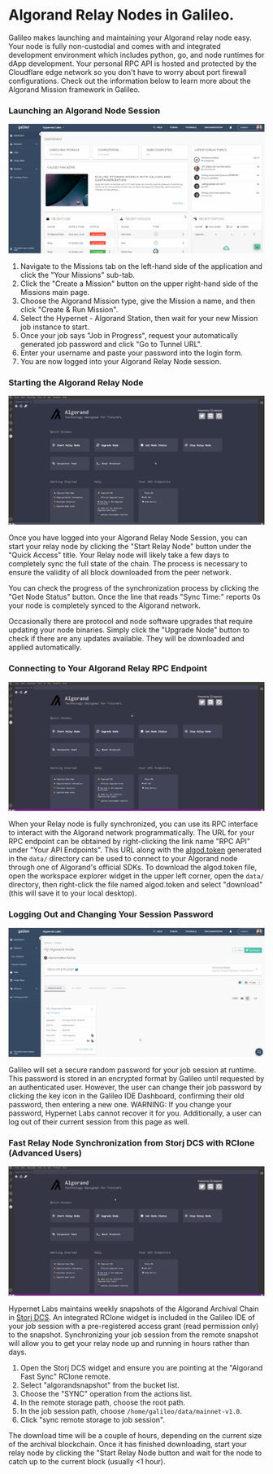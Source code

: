 # Algorand Relay Nodes in Galileo. 

Galileo makes launching and maintaining your Algorand relay node easy. Your node is fully non-custodial and comes with and integrated 
development environment which includes python, go, and node runtimes for dApp development. Your personal RPC API is hosted and protected 
by the Cloudflare edge network so you don't have to worry about port firewall configurations. Check out the information below to learn more 
about the Algorand Mission framework in Galileo. 

### Launching an Algorand Node Session

![Lauching an Algorand Session](images/algorand/algorand_launch.gif)

1. Navigate to the Missions tab on the left-hand side of the application and click the "Your Missions" sub-tab. 
2. Click the "Create a Mission" button on the upper right-hand side of the Missions main page. 
3. Choose the Algorand Mission type, give the Mission a name, and then click "Create & Run Mission". 
4. Select the Hypernet - Algorand Station, then wait for your new Mission job instance to start. 
5. Once your job says "Job in Progress", request your automatically generated job password and click "Go to Tunnel URL". 
6. Enter your username and paste your password into the login form. 
7. You are now logged into your Algorand Relay Node session. 

### Starting the Algorand Relay Node

![Starting the Algorand Node](images/algorand/algorand_node_start.gif)

Once you have logged into your Algorand Relay Node Session, you can start your relay node by clicking the 
"Start Relay Node" button under the "Quick Access" title. Your Relay node will likely take a few days to completely sync the full
state of the chain. The process is necessary to ensure the validity of all block downloaded from the peer network.

You can check the progress of the synchronization process by clicking the "Get Node Status" button. Once the line that reads "Sync Time:" 
reports 0s your node is completely synced to the Algorand network.

Occasionally there are protocol and node software upgrades that require updating your node binaries. Simply click the "Upgrade Node" button
to check if there are any updates available. They will be downloaded and applied automatically.

### Connecting to Your Algorand Relay RPC Endpoint

![Starting the Algorand Node](images/algorand/algorand_rpc.gif)

When your Relay node is fully synchronized, you can use its RPC interface to interact with the Algorand network programmatically. The URL for your
RPC endpoint can be obtained by right-clicking the link name "RPC API" under "Your API Endpoints". This URL along with the 
[algod.token](https://developer.algorand.org/docs/reference/sdks/#security-token) generated in the `data/` directory can be used to connect 
to your Algorand node through one of Algorand's official SDKs. To download the algod.token file, open the workspace explorer widget in the upper 
left corner, open the `data/` directory, then right-click the file named algod.token and select "download" (this will save it to your 
local desktop).

### Logging Out and Changing Your Session Password

![Starting the Algorand Node](images/algorand/algorand_logout.gif)

Galileo will set a secure random password for your job session at runtime. This password is stored in an encrypted format by Galileo until requested
by an authenticated user. However, the user can change their job password by clicking the key icon in the Galileo IDE Dashboard, confirming their
old password, then entering a new one. WARNING: If you change your password, Hypernet Labs cannot recover it for you. Additionally, a user can log out of their current session from this page as well. 

### Fast Relay Node Synchronization from Storj DCS with RClone (Advanced Users)

![Starting the Algorand Node](images/algorand/algorand_fast_sync.gif)

Hypernet Labs maintains weekly snapshots of the Algorand Archival Chain in [Storj DCS](https://storj.io/signup/?partner=hypernet). An integrated
RClone widget is included in the Galileo IDE of your job session with a pre-registered access grant (read permission only) to the snapshot.
Synchronizing your job session from the remote snapshot will allow you to get your relay node up and running in hours rather than days. 

1. Open the Storj DCS widget and ensure you are pointing at the "Algorand Fast Sync" RClone remote. 
2. Select "algorandsnapshot" from the bucket list. 
3. Choose the "SYNC" operation from the actions list.
4. In the remote storage path, choose the root path. 
5. In the job session path, choose `/home/galileo/data/mainnet-v1.0`. 
6. Click "sync remote storage to job session".

The download time will be a couple of hours, depending on the current size of the archival blockchain. Once it has finished downloading, start your
relay node by clicking the "Start Relay Node button and wait for the node to catch up to the current block (usually <1 hour).

